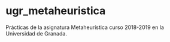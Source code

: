 # ugr_metaheuristica
Prácticas de la asignatura Metaheurística curso 2018-2019 en la Universidad de Granada.
